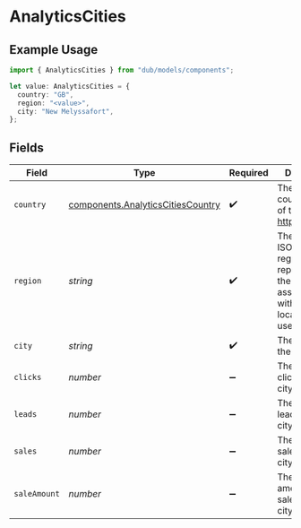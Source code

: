 # AnalyticsCities

## Example Usage

```typescript
import { AnalyticsCities } from "dub/models/components";

let value: AnalyticsCities = {
  country: "GB",
  region: "<value>",
  city: "New Melyssafort",
};
```

## Fields

| Field                                                                                                 | Type                                                                                                  | Required                                                                                              | Description                                                                                           |
| ----------------------------------------------------------------------------------------------------- | ----------------------------------------------------------------------------------------------------- | ----------------------------------------------------------------------------------------------------- | ----------------------------------------------------------------------------------------------------- |
| `country`                                                                                             | [components.AnalyticsCitiesCountry](../../models/components/analyticscitiescountry.md)                | :heavy_check_mark:                                                                                    | The 2-letter country code of the city: https://d.to/geo                                               |
| `region`                                                                                              | *string*                                                                                              | :heavy_check_mark:                                                                                    | The 2-letter ISO 3166-2 region code representing the region associated with the location of the user. |
| `city`                                                                                                | *string*                                                                                              | :heavy_check_mark:                                                                                    | The name of the city                                                                                  |
| `clicks`                                                                                              | *number*                                                                                              | :heavy_minus_sign:                                                                                    | The number of clicks from this city                                                                   |
| `leads`                                                                                               | *number*                                                                                              | :heavy_minus_sign:                                                                                    | The number of leads from this city                                                                    |
| `sales`                                                                                               | *number*                                                                                              | :heavy_minus_sign:                                                                                    | The number of sales from this city                                                                    |
| `saleAmount`                                                                                          | *number*                                                                                              | :heavy_minus_sign:                                                                                    | The total amount of sales from this city, in cents                                                    |